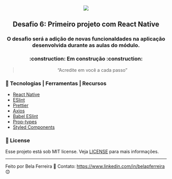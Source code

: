 <h1 align="center">
<img src="https://user-images.githubusercontent.com/59603768/75156287-8fa02b80-56f0-11ea-84a3-a6bacc2fcdd1.png">
</h1>

<h2 align="center">
  Desafio 6: Primeiro projeto com React Native

<h3 align="center">
  O desafio será a adição de novas funcionaldades na aplicação desenvolvida durante as aulas do módulo.
</h3>

<h3 align="center">
  :construction: Em construção :construction:
</h3>

<blockquote align="center">“Acredite em você a cada passo”</blockquote>

### :wrench: Tecnologias | Ferramentas | Recursos

-  [React Native](https://reactnative.dev/)
-  [ESlint](https://eslint.org/)
-  [Prettier](https://prettier.io/)
-  [Axios](https://github.com/axios/axios)
-  [Babel ESlint](https://github.com/babel/babel-eslint)
-  [Prop-types](https://www.npmjs.com/package/prop-types)
-  [Styled Components](https://styled-components.com/)

### :memo: License
Esse projeto está sob MIT license. Veja [LICENSE](https://github.com/belapferreira/desafio06-primeiro-projeto-com-react-native/blob/master/LICENSE) para mais informações.

---

Feito por Bela Ferreira :blue_heart: Contato: https://www.linkedin.com/in/belapferreira :blush:
